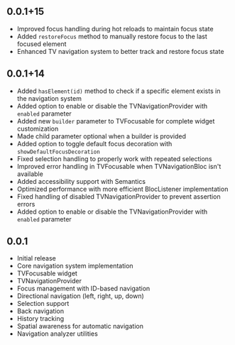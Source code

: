 ## 0.0.1+15

- Improved focus handling during hot reloads to maintain focus state
- Added `restoreFocus` method to manually restore focus to the last focused element
- Enhanced TV navigation system to better track and restore focus state

## 0.0.1+14

- Added `hasElement(id)` method to check if a specific element exists in the navigation system
- Added option to enable or disable the TVNavigationProvider with `enabled` parameter
- Added new `builder` parameter to TVFocusable for complete widget customization
- Made child parameter optional when a builder is provided
- Added option to toggle default focus decoration with `showDefaultFocusDecoration`
- Fixed selection handling to properly work with repeated selections
- Improved error handling in TVFocusable when TVNavigationBloc isn't available
- Added accessibility support with Semantics
- Optimized performance with more efficient BlocListener implementation
- Fixed handling of disabled TVNavigationProvider to prevent assertion errors
- Added option to enable or disable the TVNavigationProvider with `enabled` parameter

## 0.0.1

- Initial release
- Core navigation system implementation
- TVFocusable widget
- TVNavigationProvider
- Focus management with ID-based navigation
- Directional navigation (left, right, up, down)
- Selection support
- Back navigation
- History tracking
- Spatial awareness for automatic navigation
- Navigation analyzer utilities
